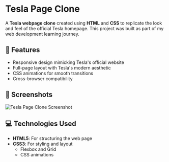 # Tesla Page Clone

A **Tesla webpage clone** created using **HTML** and **CSS** to replicate the look and feel of the official Tesla homepage. This project was built as part of my web development learning journey.

## 🚀 Features

- Responsive design mimicking Tesla's official website
- Full-page layout with Tesla's modern aesthetic
- CSS animations for smooth transitions
- Cross-browser compatibility

## 📸 Screenshots

![Tesla Page Clone Screenshot](https://zaio-platform-vehicle-clone.netlify.app/)

## 💻 Technologies Used

- **HTML5**: For structuring the web page
- **CSS3**: For styling and layout
  - Flexbox and Grid
  - CSS animations
